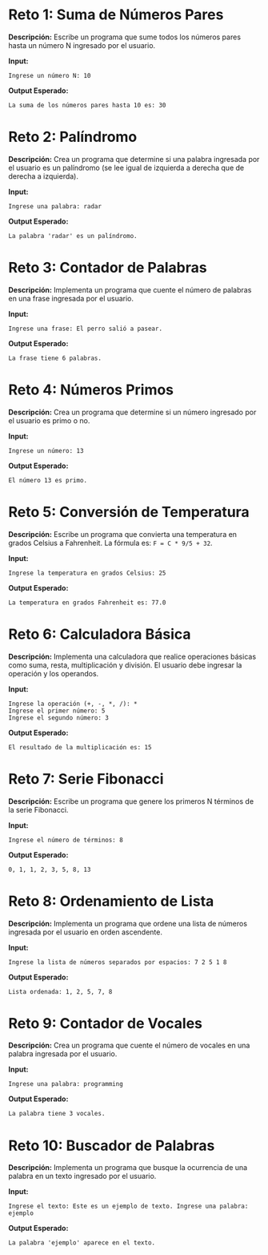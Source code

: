 # Reto 1: Suma de Números Pares
**Descripción:** Escribe un programa que sume todos los números pares hasta un número N ingresado por el usuario.

**Input:**
```
Ingrese un número N: 10
```

**Output Esperado:**
```
La suma de los números pares hasta 10 es: 30
```

# Reto 2: Palíndromo
**Descripción:** Crea un programa que determine si una palabra ingresada por el usuario es un palíndromo (se lee igual de izquierda a derecha que de derecha a izquierda).

**Input:**
```
Ingrese una palabra: radar
```

**Output Esperado:**
```
La palabra 'radar' es un palíndromo.
```

# Reto 3: Contador de Palabras
**Descripción:** Implementa un programa que cuente el número de palabras en una frase ingresada por el usuario.

**Input:**
```
Ingrese una frase: El perro salió a pasear.
```

**Output Esperado:**
```
La frase tiene 6 palabras.
```

# Reto 4: Números Primos
**Descripción:** Crea un programa que determine si un número ingresado por el usuario es primo o no.

**Input:**
```
Ingrese un número: 13
```

**Output Esperado:**
```
El número 13 es primo.
```

# Reto 5: Conversión de Temperatura
**Descripción:** Escribe un programa que convierta una temperatura en grados Celsius a Fahrenheit. La fórmula es: `F = C * 9/5 + 32`.

**Input:**
```
Ingrese la temperatura en grados Celsius: 25
```

**Output Esperado:**
```
La temperatura en grados Fahrenheit es: 77.0
```

# Reto 6: Calculadora Básica
**Descripción:** Implementa una calculadora que realice operaciones básicas como suma, resta, multiplicación y división. El usuario debe ingresar la operación y los operandos.

**Input:**
```
Ingrese la operación (+, -, *, /): *
Ingrese el primer número: 5
Ingrese el segundo número: 3
```

**Output Esperado:**
```
El resultado de la multiplicación es: 15
```

# Reto 7: Serie Fibonacci
**Descripción:** Escribe un programa que genere los primeros N términos de la serie Fibonacci.

**Input:**
```
Ingrese el número de términos: 8
```

**Output Esperado:**
```
0, 1, 1, 2, 3, 5, 8, 13
```

# Reto 8: Ordenamiento de Lista
**Descripción:** Implementa un programa que ordene una lista de números ingresada por el usuario en orden ascendente.

**Input:**
```
Ingrese la lista de números separados por espacios: 7 2 5 1 8
```

**Output Esperado:**
```
Lista ordenada: 1, 2, 5, 7, 8
```

# Reto 9: Contador de Vocales
**Descripción:** Crea un programa que cuente el número de vocales en una palabra ingresada por el usuario.

**Input:**
```
Ingrese una palabra: programming
```

**Output Esperado:**
```
La palabra tiene 3 vocales.
```

# Reto 10: Buscador de Palabras
**Descripción:** Implementa un programa que busque la ocurrencia de una palabra en un texto ingresado por el usuario.

**Input:**
```
Ingrese el texto: Este es un ejemplo de texto. Ingrese una palabra: ejemplo
```

**Output Esperado:**
```
La palabra 'ejemplo' aparece en el texto.
```